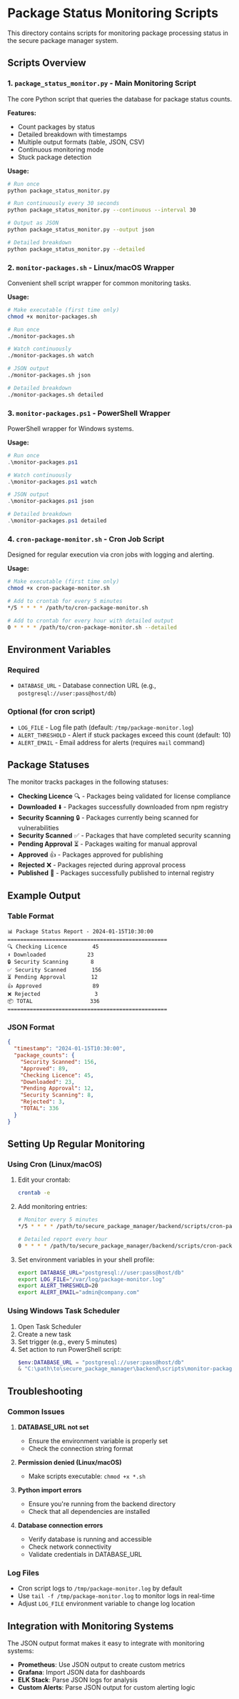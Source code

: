# Package Status Monitoring Scripts

This directory contains scripts for monitoring package processing status in the secure package manager system.

## Scripts Overview

### 1. `package_status_monitor.py` - Main Monitoring Script

The core Python script that queries the database for package status counts.

**Features:**
- Count packages by status
- Detailed breakdown with timestamps
- Multiple output formats (table, JSON, CSV)
- Continuous monitoring mode
- Stuck package detection

**Usage:**
```bash
# Run once
python package_status_monitor.py

# Run continuously every 30 seconds
python package_status_monitor.py --continuous --interval 30

# Output as JSON
python package_status_monitor.py --output json

# Detailed breakdown
python package_status_monitor.py --detailed
```

### 2. `monitor-packages.sh` - Linux/macOS Wrapper

Convenient shell script wrapper for common monitoring tasks.

**Usage:**
```bash
# Make executable (first time only)
chmod +x monitor-packages.sh

# Run once
./monitor-packages.sh

# Watch continuously
./monitor-packages.sh watch

# JSON output
./monitor-packages.sh json

# Detailed breakdown
./monitor-packages.sh detailed
```

### 3. `monitor-packages.ps1` - PowerShell Wrapper

PowerShell wrapper for Windows systems.

**Usage:**
```powershell
# Run once
.\monitor-packages.ps1

# Watch continuously
.\monitor-packages.ps1 watch

# JSON output
.\monitor-packages.ps1 json

# Detailed breakdown
.\monitor-packages.ps1 detailed
```

### 4. `cron-package-monitor.sh` - Cron Job Script

Designed for regular execution via cron jobs with logging and alerting.

**Usage:**
```bash
# Make executable (first time only)
chmod +x cron-package-monitor.sh

# Add to crontab for every 5 minutes
*/5 * * * * /path/to/cron-package-monitor.sh

# Add to crontab for every hour with detailed output
0 * * * * /path/to/cron-package-monitor.sh --detailed
```

## Environment Variables

### Required
- `DATABASE_URL` - Database connection URL (e.g., `postgresql://user:pass@host/db`)

### Optional (for cron script)
- `LOG_FILE` - Log file path (default: `/tmp/package-monitor.log`)
- `ALERT_THRESHOLD` - Alert if stuck packages exceed this count (default: 10)
- `ALERT_EMAIL` - Email address for alerts (requires `mail` command)

## Package Statuses

The monitor tracks packages in the following statuses:

- **Checking Licence** 🔍 - Packages being validated for license compliance
- **Downloaded** ⬇️ - Packages successfully downloaded from npm registry
- **Security Scanning** 🔒 - Packages currently being scanned for vulnerabilities
- **Security Scanned** ✅ - Packages that have completed security scanning
- **Pending Approval** ⏳ - Packages waiting for manual approval
- **Approved** 👍 - Packages approved for publishing
- **Rejected** ❌ - Packages rejected during approval process
- **Published** 🚀 - Packages successfully published to internal registry

## Example Output

### Table Format
```
📊 Package Status Report - 2024-01-15T10:30:00
==================================================
🔍 Checking Licence        45
⬇️ Downloaded             23
🔒 Security Scanning       8
✅ Security Scanned        156
⏳ Pending Approval        12
👍 Approved                89
❌ Rejected                 3
📦 TOTAL                  336
==================================================
```

### JSON Format
```json
{
  "timestamp": "2024-01-15T10:30:00",
  "package_counts": {
    "Security Scanned": 156,
    "Approved": 89,
    "Checking Licence": 45,
    "Downloaded": 23,
    "Pending Approval": 12,
    "Security Scanning": 8,
    "Rejected": 3,
    "TOTAL": 336
  }
}
```

## Setting Up Regular Monitoring

### Using Cron (Linux/macOS)

1. Edit your crontab:
   ```bash
   crontab -e
   ```

2. Add monitoring entries:
   ```bash
   # Monitor every 5 minutes
   */5 * * * * /path/to/secure_package_manager/backend/scripts/cron-package-monitor.sh
   
   # Detailed report every hour
   0 * * * * /path/to/secure_package_manager/backend/scripts/cron-package-monitor.sh --detailed
   ```

3. Set environment variables in your shell profile:
   ```bash
   export DATABASE_URL="postgresql://user:pass@host/db"
   export LOG_FILE="/var/log/package-monitor.log"
   export ALERT_THRESHOLD=20
   export ALERT_EMAIL="admin@company.com"
   ```

### Using Windows Task Scheduler

1. Open Task Scheduler
2. Create a new task
3. Set trigger (e.g., every 5 minutes)
4. Set action to run PowerShell script:
   ```powershell
   $env:DATABASE_URL = "postgresql://user:pass@host/db"
   & "C:\path\to\secure_package_manager\backend\scripts\monitor-packages.ps1"
   ```

## Troubleshooting

### Common Issues

1. **DATABASE_URL not set**
   - Ensure the environment variable is properly set
   - Check the connection string format

2. **Permission denied (Linux/macOS)**
   - Make scripts executable: `chmod +x *.sh`

3. **Python import errors**
   - Ensure you're running from the backend directory
   - Check that all dependencies are installed

4. **Database connection errors**
   - Verify database is running and accessible
   - Check network connectivity
   - Validate credentials in DATABASE_URL

### Log Files

- Cron script logs to `/tmp/package-monitor.log` by default
- Use `tail -f /tmp/package-monitor.log` to monitor logs in real-time
- Adjust `LOG_FILE` environment variable to change log location

## Integration with Monitoring Systems

The JSON output format makes it easy to integrate with monitoring systems:

- **Prometheus**: Use JSON output to create custom metrics
- **Grafana**: Import JSON data for dashboards
- **ELK Stack**: Parse JSON logs for analysis
- **Custom Alerts**: Parse JSON output for custom alerting logic
